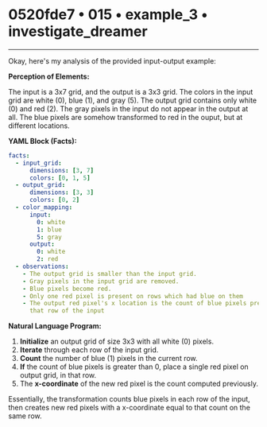 # 0520fde7 • 015 • example_3 • investigate_dreamer

---
Okay, here's my analysis of the provided input-output example:

**Perception of Elements:**

The input is a 3x7 grid, and the output is a 3x3 grid. The colors in the input grid are white (0), blue (1), and gray (5).  The output grid contains only white (0) and red (2). The gray pixels in the input do not appear in the output at all. The blue pixels are somehow transformed to red in the ouput, but at different locations.

**YAML Block (Facts):**



```yaml
facts:
  - input_grid:
      dimensions: [3, 7]
      colors: [0, 1, 5]
  - output_grid:
      dimensions: [3, 3]
      colors: [0, 2]
  - color_mapping:
      input:
        0: white
        1: blue
        5: gray
      output:
        0: white
        2: red
  - observations:
    - The output grid is smaller than the input grid.
    - Gray pixels in the input grid are removed.
    - Blue pixels become red.
    - Only one red pixel is present on rows which had blue on them
    - The output red pixel's x location is the count of blue pixels present in
      that row of the input
```



**Natural Language Program:**

1. **Initialize** an output grid of size 3x3 with all white (0) pixels.
2. **Iterate** through each row of the input grid.
3. **Count** the number of blue (1) pixels in the current row.
4. **If** the count of blue pixels is greater than 0, place a single red pixel on
   output grid, in that row.
5.  The **x-coordinate** of the new red pixel is the count computed previously.

Essentially, the transformation counts blue pixels in each row of the input, then creates new red pixels with a x-coordinate equal to that count on the same row.


